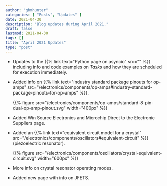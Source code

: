 ```yaml
---
author: "gbmhunter"
categories: [ "Posts", "Updates" ]
date: 2021-04-30
description: "Blog updates during April 2021."
draft: false
lastmod: 2021-04-30
tags: []
title: "April 2021 Updates"
type: "post"
---
```


* Updates to the {{% link text="Python page on asyncio" src="" %}} including info and code examples on _Tasks_ and how they are scheduled for execution immediately.

* Added info on {{% link text="industry standard package pinouts for op-amps" src="/electronics/components/op-amps#industry-standard-package-pinouts-for-op-amps" %}}.

    {{% figure src="/electronics/components/op-amps/standard-8-pin-dual-op-amp-pinout.svg" width="400px" %}}

* Added Win Source Electronics and Microchip Direct to the Electronic Suppliers page.

* Added an {{% link text="equivalent circuit model for a crystal" src="/electronics/components/oscillators#equivalent-circuit" %}} (piezoelectric resonator).

    {{% figure src="/electronics/components/oscillators/crystal-equivalent-circuit.svg" width="600px" %}}

* More info on crystal resonator operating modes.

* Added new page with info on JFETS.